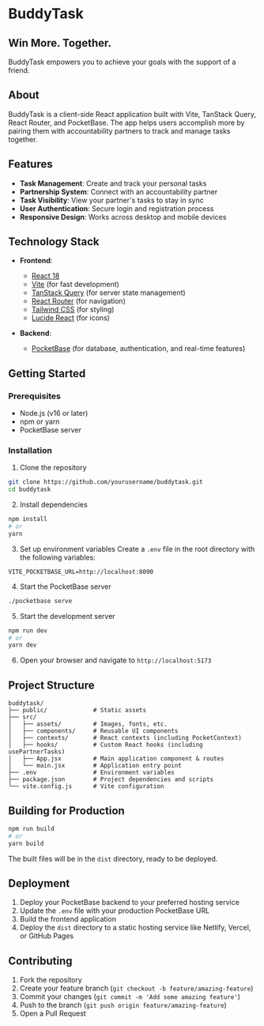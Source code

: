 # BuddyTask

## Win More. Together.

BuddyTask empowers you to achieve your goals with the support of a friend.

## About

BuddyTask is a client-side React application built with Vite, TanStack Query, React Router, and PocketBase. The app helps users accomplish more by pairing them with accountability partners to track and manage tasks together.

## Features

- **Task Management**: Create and track your personal tasks
- **Partnership System**: Connect with an accountability partner
- **Task Visibility**: View your partner's tasks to stay in sync
- **User Authentication**: Secure login and registration process
- **Responsive Design**: Works across desktop and mobile devices

## Technology Stack

- **Frontend**:

  - [React 18](https://react.dev/)
  - [Vite](https://vitejs.dev/) (for fast development)
  - [TanStack Query](https://tanstack.com/query/latest) (for server state management)
  - [React Router](https://reactrouter.com/) (for navigation)
  - [Tailwind CSS](https://tailwindcss.com/) (for styling)
  - [Lucide React](https://lucide.dev/guide/packages/lucide-react) (for icons)

- **Backend**:
  - [PocketBase](https://pocketbase.io/) (for database, authentication, and real-time features)

## Getting Started

### Prerequisites

- Node.js (v16 or later)
- npm or yarn
- PocketBase server

### Installation

1. Clone the repository

```bash
git clone https://github.com/yourusername/buddytask.git
cd buddytask
```

2. Install dependencies

```bash
npm install
# or
yarn
```

3. Set up environment variables
   Create a `.env` file in the root directory with the following variables:

```
VITE_POCKETBASE_URL=http://localhost:8090
```

4. Start the PocketBase server

```bash
./pocketbase serve
```

5. Start the development server

```bash
npm run dev
# or
yarn dev
```

6. Open your browser and navigate to `http://localhost:5173`

## Project Structure

```
buddytask/
├── public/             # Static assets
├── src/
│   ├── assets/         # Images, fonts, etc.
│   ├── components/     # Reusable UI components
│   ├── contexts/       # React contexts (including PocketContext)
│   ├── hooks/          # Custom React hooks (including usePartnerTasks)
│   ├── App.jsx         # Main application component & routes
│   └── main.jsx        # Application entry point
├── .env                # Environment variables
├── package.json        # Project dependencies and scripts
└── vite.config.js      # Vite configuration
```

## Building for Production

```bash
npm run build
# or
yarn build
```

The built files will be in the `dist` directory, ready to be deployed.

## Deployment

1. Deploy your PocketBase backend to your preferred hosting service
2. Update the `.env` file with your production PocketBase URL
3. Build the frontend application
4. Deploy the `dist` directory to a static hosting service like Netlify, Vercel, or GitHub Pages

## Contributing

1. Fork the repository
2. Create your feature branch (`git checkout -b feature/amazing-feature`)
3. Commit your changes (`git commit -m 'Add some amazing feature'`)
4. Push to the branch (`git push origin feature/amazing-feature`)
5. Open a Pull Request
